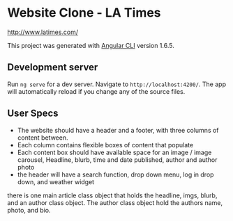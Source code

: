 # Website Clone - LA Times
http://www.latimes.com/

This project was generated with [Angular CLI](https://github.com/angular/angular-cli) version 1.6.5.

## Development server

Run `ng serve` for a dev server. Navigate to `http://localhost:4200/`. The app will automatically reload if you change any of the source files.

## User Specs
* The website should have a header and a footer, with three columns of content between.
* Each column contains flexible boxes of content that populate
* Each content box should have available space for an image / image carousel, Headline, blurb, time and date published, author and author photo
* the header will have a search function, drop down menu, log in drop down, and weather widget

there is one main article class object that holds the headline, imgs, blurb, and an author class object. The author class object hold the authors name, photo, and bio.
